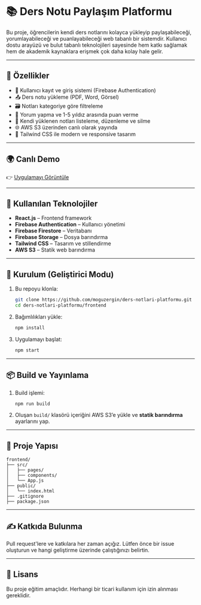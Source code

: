 # 📚 Ders Notu Paylaşım Platformu

Bu proje, öğrencilerin kendi ders notlarını kolayca yükleyip paylaşabileceği, yorumlayabileceği ve puanlayabileceği web tabanlı bir sistemdir. Kullanıcı dostu arayüzü ve bulut tabanlı teknolojileri sayesinde hem katkı sağlamak hem de akademik kaynaklara erişmek çok daha kolay hale gelir.

---

## 🚀 Özellikler

- 🔐 Kullanıcı kayıt ve giriş sistemi (Firebase Authentication)
- 📤 Ders notu yükleme (PDF, Word, Görsel)
- 🗃 Notları kategoriye göre filtreleme
- 📝 Yorum yapma ve 1-5 yıldız arasında puan verme
- 🧾 Kendi yüklenen notları listeleme, düzenleme ve silme
- 🌐 AWS S3 üzerinden canlı olarak yayında
- 🎨 Tailwind CSS ile modern ve responsive tasarım

---

## 🌍 Canlı Demo

👉 [Uygulamayı Görüntüle](http://ders-notlari-platformu.s3-website.eu-north-1.amazonaws.com/)

---

## 🧰 Kullanılan Teknolojiler

- **React.js** – Frontend framework
- **Firebase Authentication** – Kullanıcı yönetimi
- **Firebase Firestore** – Veritabanı
- **Firebase Storage** – Dosya barındırma
- **Tailwind CSS** – Tasarım ve stillendirme
- **AWS S3** – Statik web barındırma

---

## 🔧 Kurulum (Geliştirici Modu)

1. Bu repoyu klonla:
   ```bash
   git clone https://github.com/moguzergin/ders-notlari-platformu.git
   cd ders-notlari-platformu/frontend
   ```

2. Bağımlılıkları yükle:
   ```bash
   npm install
   ```

3. Uygulamayı başlat:
   ```bash
   npm start
   ```

---

## 📦 Build ve Yayınlama

1. Build işlemi:
   ```bash
   npm run build
   ```

2. Oluşan `build/` klasörü içeriğini AWS S3’e yükle ve **statik barındırma** ayarlarını yap.

---

## 📁 Proje Yapısı

```
frontend/
├── src/
│   ├── pages/
│   ├── components/
│   └── App.js
├── public/
│   └── index.html
├── .gitignore
├── package.json
```

---

## ✍️ Katkıda Bulunma

Pull request'lere ve katkılara her zaman açığız. Lütfen önce bir issue oluşturun ve hangi geliştirme üzerinde çalıştığınızı belirtin.

---

## 📝 Lisans

Bu proje eğitim amaçlıdır. Herhangi bir ticari kullanım için izin alınması gereklidir.
